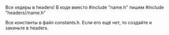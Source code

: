 Все хедеры в headers! 
В коде вместо #include "name.h" пишем #include "headers//name.h"

Все константы в файл constants.h. Если его ещё нет, то создайте и закиньте в headers.
